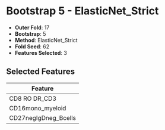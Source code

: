 # Bootstrap 5 - ElasticNet_Strict

- **Outer Fold**: 17
- **Bootstrap**: 5
- **Method**: ElasticNet_Strict
- **Fold Seed**: 62
- **Features Selected**: 3

## Selected Features

| Feature |
|---------|
| CD8 RO DR_CD3 |
| CD16mono_myeloid |
| CD27negIgDneg_Bcells |
